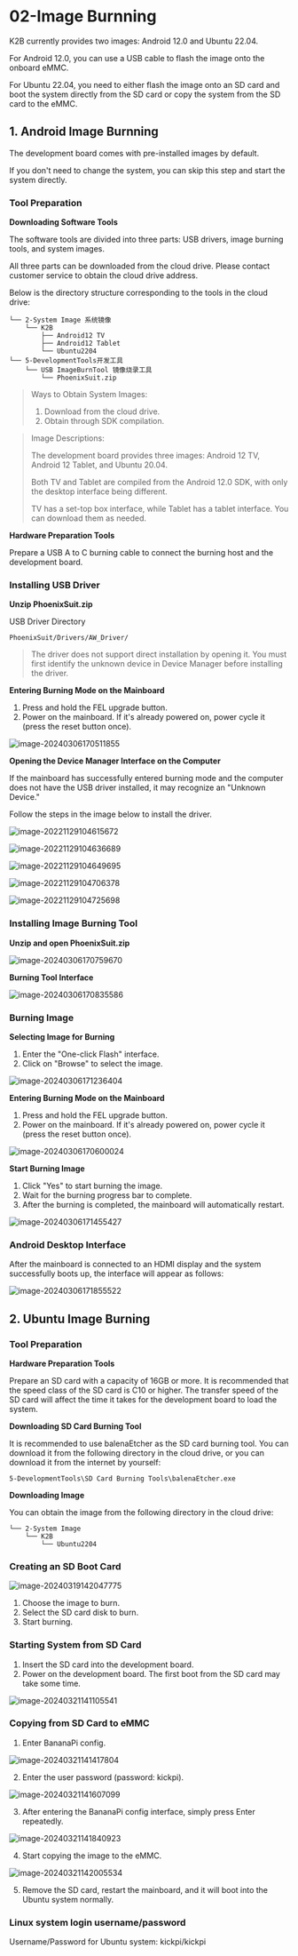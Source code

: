 # 02-Image Burnning

K2B currently provides two images: Android 12.0 and Ubuntu 22.04.

For Android 12.0, you can use a USB cable to flash the image onto the onboard eMMC.

For Ubuntu 22.04, you need to either flash the image onto an SD card and boot the system directly from the SD card or copy the system from the SD card to the eMMC.



## 1. Android Image Burnning

The development board comes with pre-installed images by default. 

If you don't need to change the system, you can skip this step and start the system directly.



### Tool Preparation

**Downloading Software Tools**

The software tools are divided into three parts: USB drivers, image burning tools, and system images.

All three parts can be downloaded from the cloud drive. Please contact customer service to obtain the cloud drive address.

Below is the directory structure corresponding to the tools in the cloud drive:

```
└── 2-System Image 系统镜像
    └── K2B
       	├── Android12 TV
       	├── Android12 Tablet
       	└── Ubuntu2204
└── 5-DevelopmentTools开发工具
    └── USB ImageBurnTool 镜像烧录工具
    	└── PhoenixSuit.zip
```

> Ways to Obtain System Images:
>
> 1. Download from the cloud drive.
> 2. Obtain through SDK compilation.

> Image Descriptions:
>
> The development board provides three images: Android 12 TV, Android 12 Tablet, and Ubuntu 20.04.
>
> Both TV and Tablet are compiled from the Android 12.0 SDK, with only the desktop interface being different.
>
> TV has a set-top box interface, while Tablet has a tablet interface. You can download them as needed.



**Hardware Preparation Tools**

Prepare a USB A to C burning cable to connect the burning host and the development board.



### Installing USB Driver

**Unzip PhoenixSuit.zip**

USB Driver Directory

```
PhoenixSuit/Drivers/AW_Driver/
```

> The driver does not support direct installation by opening it. You must first identify the unknown device in Device Manager before installing the driver.



**Entering Burning Mode on the Mainboard**

1. Press and hold the FEL upgrade button.
2. Power on the mainboard. If it's already powered on, power cycle it (press the reset button once).

![image-20240306170511855](http://tanzhtanzh.oss-cn-shenzhen.aliyuncs.com/img/image-20240306170511855.png)



**Opening the Device Manager Interface on the Computer**

If the mainboard has successfully entered burning mode and the computer does not have the USB driver installed, it may recognize an "Unknown Device."

Follow the steps in the image below to install the driver.

![image-20221129104615672](http://tanzhtanzh.oss-cn-shenzhen.aliyuncs.com/img/image-20221129104615672.png)



![image-20221129104636689](http://tanzhtanzh.oss-cn-shenzhen.aliyuncs.com/img/image-20221129104636689.png)



![image-20221129104649695](http://tanzhtanzh.oss-cn-shenzhen.aliyuncs.com/img/image-20221129104649695.png)



![image-20221129104706378](http://tanzhtanzh.oss-cn-shenzhen.aliyuncs.com/img/image-20221129104706378.png)



![image-20221129104725698](http://tanzhtanzh.oss-cn-shenzhen.aliyuncs.com/img/image-20221129104725698.png)



### Installing Image Burning Tool

**Unzip and open PhoenixSuit.zip**

![image-20240306170759670](http://tanzhtanzh.oss-cn-shenzhen.aliyuncs.com/img/image-20240306170759670.png)



**Burning Tool Interface**

![image-20240306170835586](http://tanzhtanzh.oss-cn-shenzhen.aliyuncs.com/img/image-20240306170835586.png)



### Burning Image

**Selecting Image for Burning**

1. Enter the "One-click Flash" interface.
2. Click on "Browse" to select the image.

![image-20240306171236404](http://tanzhtanzh.oss-cn-shenzhen.aliyuncs.com/img/image-20240306171236404.png)



**Entering Burning Mode on the Mainboard**

1. Press and hold the FEL upgrade button.
2. Power on the mainboard. If it's already powered on, power cycle it (press the reset button once).

![image-20240306170600024](http://tanzhtanzh.oss-cn-shenzhen.aliyuncs.com/img/image-20240306170600024.png)



**Start Burning Image**

1. Click "Yes" to start burning the image.
2. Wait for the burning progress bar to complete.
3. After the burning is completed, the mainboard will automatically restart.

![image-20240306171455427](http://tanzhtanzh.oss-cn-shenzhen.aliyuncs.com/img/image-20240306171455427.png)



### Android Desktop Interface

After the mainboard is connected to an HDMI display and the system successfully boots up, the interface will appear as follows:

![image-20240306171855522](http://tanzhtanzh.oss-cn-shenzhen.aliyuncs.com/img/image-20240306171855522.png)





## 2. Ubuntu Image Burning

### Tool Preparation

**Hardware Preparation Tools**

Prepare an SD card with a capacity of 16GB or more. It is recommended that the speed class of the SD card is C10 or higher. The transfer speed of the SD card will affect the time it takes for the development board to load the system.



**Downloading SD Card Burning Tool**

It is recommended to use balenaEtcher as the SD card burning tool. You can download it from the following directory in the cloud drive, or you can download it from the internet by yourself:

```
5-DevelopmentTools\SD Card Burning Tools\balenaEtcher.exe
```



**Downloading Image**

You can obtain the image from the following directory in the cloud drive:

```
└── 2-System Image
    └── K2B
       	└── Ubuntu2204
```



### Creating an SD Boot Card

![image-20240319142047775](http://tanzhtanzh.oss-cn-shenzhen.aliyuncs.com/img/image-20240319142047775.png)

1. Choose the image to burn.
2. Select the SD card disk to burn.
3. Start burning.



### Starting System from SD Card

1. Insert the SD card into the development board.
2. Power on the development board. The first boot from the SD card may take some time.

![image-20240321141105541](http://tanzhtanzh.oss-cn-shenzhen.aliyuncs.com/img/image-20240321141105541.png)



### Copying from SD Card to eMMC

1. Enter BananaPi config.

![image-20240321141417804](http://tanzhtanzh.oss-cn-shenzhen.aliyuncs.com/img/image-20240321141417804.png)

2. Enter the user password (password: kickpi).

![image-20240321141607099](http://tanzhtanzh.oss-cn-shenzhen.aliyuncs.com/img/image-20240321141607099.png)

3. After entering the BananaPi config interface, simply press Enter repeatedly.

![image-20240321141840923](http://tanzhtanzh.oss-cn-shenzhen.aliyuncs.com/img/image-20240321141840923.png)

4. Start copying the image to the eMMC.

![image-20240321142005534](http://tanzhtanzh.oss-cn-shenzhen.aliyuncs.com/img/image-20240321142005534.png)

5. Remove the SD card, restart the mainboard, and it will boot into the Ubuntu system normally.






### Linux system login username/password

Username/Password for Ubuntu system: kickpi/kickpi



